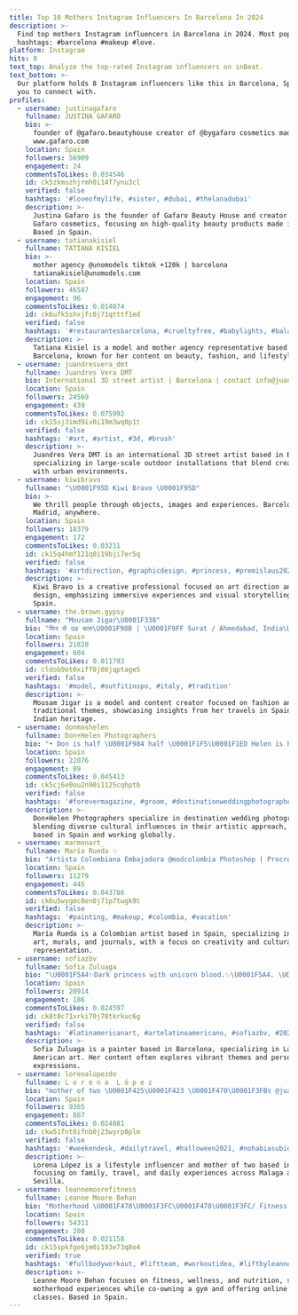 ```yaml
---
title: Top 10 Mothers Instagram Influencers In Barcelona In 2024
description: >-
  Find top mothers Instagram influencers in Barcelona in 2024. Most popular
  hashtags: #barcelona #makeup #love.
platform: Instagram
hits: 8
text_top: Analyze the top-rated Instagram influencers on inBeat.
text_bottom: >-
  Our platform holds 8 Instagram influencers like this in Barcelona, Spain for
  you to connect with.
profiles:
  - username: justinagafaro
    fullname: JUSTINA GAFARO
    bio: >-
      founder of @gafaro.beautyhouse creator of @bygafaro cosmetics made in EU
      www.gafaro.com
    location: Spain
    followers: 56909
    engagement: 24
    commentsToLikes: 0.034546
    id: ck5zkmuzhjrmh0i14f7ynu3cl
    verified: false
    hashtags: '#loveofmylife, #sister, #dubai, #thelanadubai'
    description: >-
      Justina Gafaro is the founder of Gafaro Beauty House and creator of By
      Gafaro cosmetics, focusing on high-quality beauty products made in the EU.
      Based in Spain.
  - username: tatianakisiel
    fullname: TATIANA KISIEL
    bio: >-
      mother agency @unomodels tiktok +120k | barcelona
      tatianakisiel@unomodels.com
    location: Spain
    followers: 46587
    engagement: 96
    commentsToLikes: 0.014074
    id: ck6ufk5shxjfc0j71qtttf1ed
    verified: false
    hashtags: '#restaurantesbarcelona, #crueltyfree, #babylights, #balayage'
    description: >-
      Tatiana Kisiel is a model and mother agency representative based in
      Barcelona, known for her content on beauty, fashion, and lifestyle themes.
  - username: juandresvera_dmt
    fullname: Juandres Vera DMT
    bio: International 3D street artist | Barcelona | contact info@juandresvera.com
    location: Spain
    followers: 24569
    engagement: 439
    commentsToLikes: 0.075992
    id: ck15sj3imd9iv0i19m3wq0p1t
    verified: false
    hashtags: '#art, #artist, #3d, #brush'
    description: >-
      Juandres Vera DMT is an international 3D street artist based in Barcelona,
      specializing in large-scale outdoor installations that blend creativity
      with urban environments.
  - username: kiwibravo
    fullname: "\U0001F95D Kiwi Bravo \U0001F95D"
    bio: >-
      We thrill people through objects, images and experiences. Barcelona,
      Madrid, anywhere.
    location: Spain
    followers: 18379
    engagement: 172
    commentsToLikes: 0.03211
    id: ck15q4hmf121q0i19bji7er5q
    verified: false
    hashtags: '#artdirection, #graphicdesign, #princess, #premislaus2020'
    description: >-
      Kiwi Bravo is a creative professional focused on art direction and graphic
      design, emphasizing immersive experiences and visual storytelling across
      Spain.
  - username: the.brown.gypsy
    fullname: "Mousam Jigar\U0001F338"
    bio: "फिर से उड़ चला\U0001F98B | \U0001F9FF Surat / Ahmedabad, India\U0001F4CD"
    location: Spain
    followers: 21828
    engagement: 604
    commentsToLikes: 0.011793
    id: cldob9ot0xiff0j08jqptage5
    verified: false
    hashtags: '#model, #outfitinspo, #italy, #tradition'
    description: >-
      Mousam Jigar is a model and content creator focused on fashion and
      traditional themes, showcasing insights from her travels in Spain and
      Indian heritage.
  - username: donmashelen
    fullname: Don+Helen Photographers
    bio: "• Don is half \U0001F984 half \U0001F1F5\U0001F1ED Helen is half \U0001F308 half \U0001F1F2\U0001F1FD • \U0001F1EE\U0001F1E8\U0001F1EA\U0001F1F8 is our \U0001F3E1 but the \U0001F30D ✨is our workspace"
    location: Spain
    followers: 22076
    engagement: 89
    commentsToLikes: 0.045413
    id: ck5cj6e0ou2n90i1125cqhptb
    verified: false
    hashtags: '#forevermagazine, #groom, #destinationweddingphotographer, #photography'
    description: >-
      Don+Helen Photographers specialize in destination wedding photography,
      blending diverse cultural influences in their artistic approach, while
      based in Spain and working globally.
  - username: marmonart_
    fullname: María Rueda ✨
    bio: "Artista Colombiana Embajadora @modcolombia Photoshop | Procreate| murales| Mucho arteee\U0001F495 Nuevo producto LIBRETAS ⬇️"
    location: Spain
    followers: 11279
    engagement: 445
    commentsToLikes: 0.043786
    id: ck6u5wygmc8en0j71p7twgk9t
    verified: false
    hashtags: '#painting, #makeup, #colombia, #vacation'
    description: >-
      María Rueda is a Colombian artist based in Spain, specializing in digital
      art, murals, and journals, with a focus on creativity and cultural
      representation.
  - username: sofiazbv
    fullname: Sofia Zuluaga
    bio: "\U0001F5A4✨Dark princess with unicorn blood.✨\U0001F5A4. \U0001F308Woman. Latina. Painter living in Barcelona. \U0001F48Cinfo@sofiazuluaga.com Link to my \U0001F310 & all the other things ✨\U0001F447\U0001F3FB✨"
    location: Spain
    followers: 20914
    engagement: 186
    commentsToLikes: 0.024597
    id: ck8t0c71xrki70j78tkrkuc6g
    verified: false
    hashtags: '#latinamericanart, #artelatinoamericano, #sofiazbv, #2020artpiece'
    description: >-
      Sofia Zuluaga is a painter based in Barcelona, specializing in Latin
      American art. Her content often explores vibrant themes and personal
      expressions.
  - username: lorenalopezdo
    fullname: L o r e n a  L ó p e z
    bio: "mother of two \U0001F425\U0001F423 \U0001F470\U0001F3FB‍♀️ @juanmi9395 Forever young \U0001F497 Malaga | Sevilla | Spain"
    location: Spain
    followers: 9365
    engagement: 887
    commentsToLikes: 0.024081
    id: ckw51fnt8ifnb0j23wyrp0plm
    verified: false
    hashtags: '#weekendesk, #dailytravel, #halloween2021, #nohabiasubidofotos'
    description: >-
      Lorena López is a lifestyle influencer and mother of two based in Spain,
      focusing on family, travel, and daily experiences across Malaga and
      Sevilla.
  - username: leannemoorefitness
    fullname: Leanne Moore Behan
    bio: "Motherhood \U0001F478\U0001F3FC\U0001F478\U0001F3FC/ Fitness / Wellness / Food! Co-owner @gogymfitness_ie Online Classes @liftbyleanne"
    location: Spain
    followers: 54311
    engagement: 200
    commentsToLikes: 0.021158
    id: ck15spkfge6jm0i193e73q8o4
    verified: true
    hashtags: '#fullbodyworkout, #liftteam, #workoutidea, #liftbyleanne'
    description: >-
      Leanne Moore Behan focuses on fitness, wellness, and nutrition, sharing
      motherhood experiences while co-owning a gym and offering online workout
      classes. Based in Spain.
---
```


